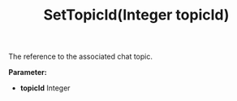 ﻿---
uid: crmscript_ref_NSChatTopicAgent_SetTopicId
title: SetTopicId(Integer topicId)
intellisense: NSChatTopicAgent.SetTopicId
keywords: NSChatTopicAgent, GetTopicId
so.topic: reference
---

The reference to the associated chat topic.

**Parameter:** 
 - **topicId** Integer

